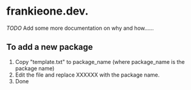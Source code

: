 # frankieone.dev.

*TODO* Add some more documentation on why and how......

## To add a new package
1. Copy "template.txt" to package_name (where package_name is the package name)
2. Edit the file and replace XXXXXX with the package name.
3. Done

